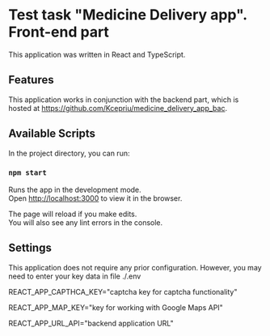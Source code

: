 # Test task "Medicine Delivery app". Front-end part

This application was written in React and TypeScript.

## Features

This application works in conjunction with the backend part, which is hosted at
https://github.com/Kcepriu/medicine_delivery_app_bac.

## Available Scripts

In the project directory, you can run:

### `npm start`

Runs the app in the development mode.\
Open [http://localhost:3000](http://localhost:3000) to view it in the browser.

The page will reload if you make edits.\
You will also see any lint errors in the console.

## Settings

This application does not require any prior configuration. However, you may need to enter your key data in file ./.env

REACT_APP_CAPTHCA_KEY="captcha key for captcha functionality"

REACT_APP_MAP_KEY="key for working with Google Maps API"

REACT_APP_URL_API="backend application URL"
